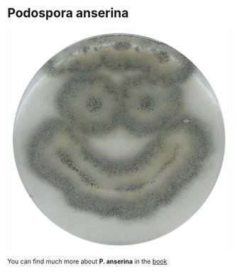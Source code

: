 # Podospora anserina

<img src="Pictures/podo.png">


You can find much more about **P. anserina** in the [book](https://hal.archives-ouvertes.fr/hal-02475488/document)
